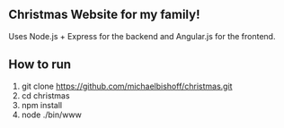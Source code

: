 Christmas Website for my family!
--------------------------------
Uses Node.js + Express for the backend and Angular.js for the frontend.

## How to run
1. git clone https://github.com/michaelbishoff/christmas.git
2. cd christmas
3. npm install
4. node ./bin/www

